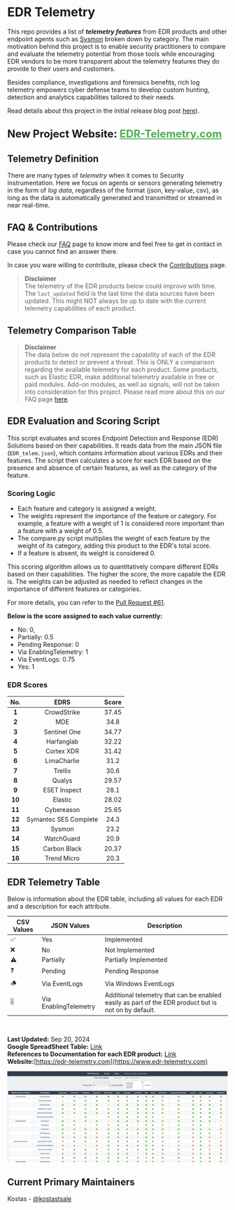 # EDR Telemetry

This repo provides a list of _**telemetry features**_ from EDR products and other endpoint agents such as [Sysmon](https://learn.microsoft.com/en-us/sysinternals/downloads/sysmon) broken down by category. The main motivation behind this project is to enable security practitioners to compare and evaluate the telemetry potential from those tools while encouraging EDR vendors to be more transparent about the telemetry features they do provide to their users and customers.

Besides compliance, investigations and forensics benefits, rich log telemetry empowers cyber defense teams to develop custom hunting, detection and analytics capabilities tailored to their needs.

Read details about this project in the initial release blog post [here](https://detect.fyi/edr-telemetry-project-a-comprehensive-comparison-d5ed1745384b?sk=b5aade1de1afbabf687620a12aa7a581)). 

<div style="margin-bottom: 30px;"></div>
<div style="font-size: 24px; font-weight: bold; margin-top: 20px;">
  New Project Website: <a href="https://www.edr-telemetry.com" style="color: #4CAF50;">EDR-Telemetry.com</a>
</div>
<div style="margin-bottom: 30px;"></div>


## Telemetry Definition
There are many types of *telemetry* when it comes to Security Instrumentation. Here we focus on agents or sensors generating telemetry in the form of *log data*, regardless of the format (json, key-value, csv), as long as the data is automatically generated and transmitted or streamed in near real-time.

## FAQ & Contributions

Please check our [FAQ](https://github.com/tsale/EDR-Telemetry/wiki/FAQ) page to know more and feel free to get in contact in case you cannot find an answer there.

In case you ware willing to contribute, please check the [Contributions](https://github.com/tsale/EDR-Telemetry/wiki#contribution-guidelines) page.

>**Disclaimer**\
The telemetry of the EDR products below could improve with time. The `last_updated` field is the last time the data sources have been updated. This might NOT always be up to date with the current telemetry capabilities of each product.
>

Telemetry Comparison Table
-----------------------------------

>**Disclaimer**\
The data below do not represent the capability of each of the EDR products to detect or prevent a threat. This is ONLY a comparison regarding the available telemetry for each product. Some products, such as Elastic EDR, make additional telemetry available in free or paid modules. Add-on modules, as well as signals, will not be taken into consideration for this project. Please read more about this on our FAQ page [here](https://github.com/tsale/EDR-Telemetry/wiki/FAQ#7-what-is-the-scope-of-the-telemetry-comparison-table-for-edr-products).

<be>

## EDR Evaluation and Scoring Script

This script evaluates and scores Endpoint Detection and Response (EDR) Solutions based on their capabilities. It reads data from the main JSON file (`EDR_telem.json`), which contains information about various EDRs and their features. The script then calculates a score for each EDR based on the presence and absence of certain features, as well as the category of the feature.

### Scoring Logic
- Each feature and category is assigned a weight.
- The weights represent the importance of the feature or category. For example, a feature with a weight of 1 is considered more important than a feature with a weight of 0.5.
- The compare.py script multiplies the weight of each feature by the weight of its category, adding this product to the EDR's total score.
- If a feature is absent, its weight is considered 0.

This scoring algorithm allows us to quantitatively compare different EDRs based on their capabilities. The higher the score, the more capable the EDR is. The weights can be adjusted as needed to reflect changes in the importance of different features or categories.

For more details, you can refer to the [Pull Request #61](https://github.com/tsale/EDR-Telemetry/pull/61).

**Below is the score assigned to each value currently:**

- No: 0,
- Partially: 0.5
- Pending Response: 0
- Via EnablingTelemetry: 1
- Via EventLogs: 0.75
- Yes: 1

### EDR Scores

| **No.** | **EDRS**              | **Score** |
|:-------:|:---------------------:|:---------:|
| **1**   | CrowdStrike           | 37.45     |
| **2**   | MDE                   | 34.8      |
| **3**   | Sentinel One          | 34.77     |
| **4**   | Harfanglab            | 32.22     |
| **5**   | Cortex XDR            | 31.42     |
| **6**   | LimaCharlie           | 31.2      |
| **7**   | Trellix               | 30.6      |
| **8**   | Qualys                | 29.57     |
| **9**   | ESET Inspect          | 28.1      |
| **10**  | Elastic               | 28.02     |
| **11**  | Cybereason            | 25.65     |
| **12**  | Symantec SES Complete | 24.3      |
| **13**  | Sysmon                | 23.2      |
| **14**  | WatchGuard            | 20.9      |
| **15**  | Carbon Black          | 20.37     |
| **16**  | Trend Micro           | 20.3      |


## EDR Telemetry Table
Below is information about the EDR table, including all values for each EDR and a description for each attribute.
<br>

| CSV Values 	| JSON Values               	| Description
|-------	|-----------------------	|-----------------------
| ✅     	| Yes           	        | Implemented
| ❌     	| No       	                | Not Implemented
| ⚠️     	| Partially	                | Partially Implemented
| ❓     	| Pending                	| Pending Response
| 🪵     	| Via EventLogs           	| Via Windows EventLogs
| 🎚️     	| Via EnablingTelemetry         	| Additional telemetry that can be enabled easily as part of the EDR product but is not on by default.
<br>

**Last Updated:** Sep 20, 2024\
**Google SpreadSheet Table:** [Link](https://docs.google.com/spreadsheets/d/1ZMFrD6F6tvPtf_8McC-kWrNBBec_6Si3NW6AoWf3Kbg/edit?usp=sharing) \
**References to Documentation for each EDR product:** [Link](https://github.com/tsale/EDR-Telemetry/wiki#product-documentation-references) \
**Website:**[https://edr-telemetry.com](https://www.edr-telemetry.com)


![Alt text](./images/edr-telemetry_website_screenshot.png)

## Current Primary Maintainers
Kostas - [@kostastsale](https://twitter.com/Kostastsale)
